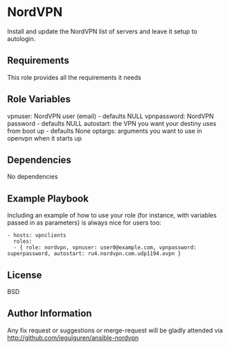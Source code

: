 NordVPN  
=======  

Install and update the NordVPN list of servers and leave it setup to autologin.

Requirements
------------

This role provides all the requirements it needs

Role Variables
--------------

vpnuser: NordVPN user (email) - defaults NULL
vpnpassword: NordVPN password - defaults NULL
autostart: the VPN you want your destiny uses from boot up - defaults None
optargs: arguments you want to use in openvpn when it starts up

Dependencies
------------

No dependencies

Example Playbook
----------------

Including an example of how to use your role (for instance, with variables passed in as parameters) is always nice for users too:

    - hosts: vpnclients
      roles:
      - { role: nordvpn, vpnuser: user0@example.com, vpnpassword: superpassword, autostart: ru4.nordvpn.com.udp1194.ovpn }


License
-------

BSD

Author Information
------------------

Any fix request or suggestions or merge-request will be gladly attended via http://github.com/ieguiguren/ansible-nordvpn
